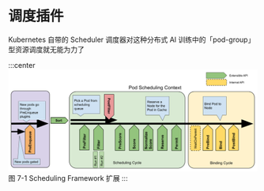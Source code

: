 # 调度插件 



Kubernetes 自带的 Scheduler 调度器对这种分布式 AI 训练中的「pod-group」型资源调度就无能为力了

:::center
  ![](../assets/scheduling-framework-extensions.png)<br/>
  图 7-1 Scheduling Framework 扩展
:::